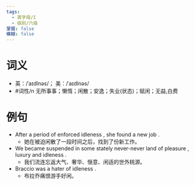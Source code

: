 ```yaml
---
tags:
  - 首字母/I
  - 级别/六级
掌握: false
模糊: false
---
```

# 词义
- 英：/ˈaɪdlnəs/； 美：/ˈaɪdlnəs/
- #词性/n  无所事事；懒惰；闲散；安逸；失业(状态)；赋闲；无益,白费
# 例句
- After a period of enforced idleness , she found a new job .
	- 她在被迫闲散了一段时间之后，找到了份新工作。
- We became suspended in some stately never-never land of pleasure , luxury and idleness .
	- 我们流连忘返大气、奢华、惬意、闲适的世外桃源。
- Braccio was a hater of idleness .
	- 布拉乔痛恨游手好闲。

